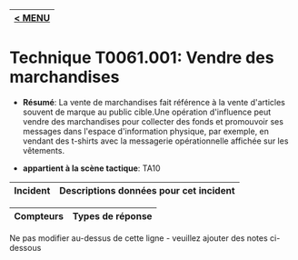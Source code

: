 |[< MENU](../../README.md)|
|---|
# Technique T0061.001: Vendre des marchandises

* **Résumé**: La vente de marchandises fait référence à la vente d'articles souvent de marque au public cible.Une opération d'influence peut vendre des marchandises pour collecter des fonds et promouvoir ses messages dans l'espace d'information physique, par exemple, en vendant des t-shirts avec la messagerie opérationnelle affichée sur les vêtements.

* **appartient à la scène tactique**: TA10


|Incident |Descriptions données pour cet incident |
|-------- |-------------------- |



|Compteurs |Types de réponse |
|-------- |-------------- |


Ne pas modifier au-dessus de cette ligne - veuillez ajouter des notes ci-dessous
